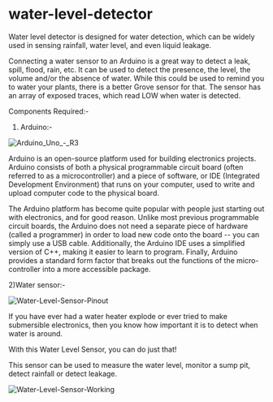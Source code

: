 # water-level-detector
Water level detector is designed for water detection, which can be widely used in sensing rainfall, water level, and even liquid leakage.



Connecting a water sensor to an Arduino is a great way to detect a leak, spill, flood, rain, etc. It can be used to detect the presence, the level, the volume and/or the absence of water. While this could be used to remind you to water your plants, there is a better Grove sensor for that. The sensor has an array of exposed traces, which read LOW when water is detected.


Components Required:-

1) Arduino:-



![Arduino_Uno_-_R3](https://user-images.githubusercontent.com/84668145/121805998-bc889280-cc02-11eb-8d70-d7e60d6e6a33.jpg)



Arduino is an open-source platform used for building electronics projects. Arduino consists of both a physical programmable circuit board (often referred to as a microcontroller) and a piece of software, or IDE (Integrated Development Environment) that runs on your computer, used to write and upload computer code to the physical board.

The Arduino platform has become quite popular with people just starting out with electronics, and for good reason. Unlike most previous programmable circuit boards, the Arduino does not need a separate piece of hardware (called a programmer) in order to load new code onto the board -- you can simply use a USB cable. Additionally, the Arduino IDE uses a simplified version of C++, making it easier to learn to program. Finally, Arduino provides a standard form factor that breaks out the functions of the micro-controller into a more accessible package.

2)Water sensor:-

![Water-Level-Sensor-Pinout](https://user-images.githubusercontent.com/84668145/121806388-80563180-cc04-11eb-905c-acf4b0a539e4.png)



If you have ever had a water heater explode or ever tried to make submersible electronics, then you know how important it is to detect when water is around.

With this Water Level Sensor, you can do just that!

This sensor can be used to measure the water level, monitor a sump pit, detect rainfall or detect leakage.

![Water-Level-Sensor-Working](https://user-images.githubusercontent.com/84668145/121806588-50f3f480-cc05-11eb-93f0-6d82d3e95b67.gif)
